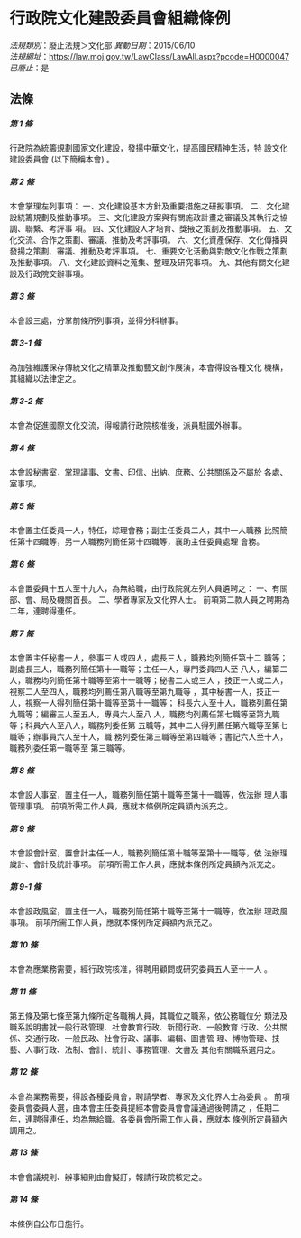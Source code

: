 # 行政院文化建設委員會組織條例

*法規類別*：廢止法規＞文化部
*異動日期*：2015/06/10  
*法規網址*：https://law.moj.gov.tw/LawClass/LawAll.aspx?pcode=H0000047
*已廢止*：是


## 法條
##### 第 1 條
行政院為統籌規劃國家文化建設，發揚中華文化，提高國民精神生活，特
設文化建設委員會 (以下簡稱本會) 。

##### 第 2 條
本會掌理左列事項：
一、文化建設基本方針及重要措施之研擬事項。
二、文化建設統籌規劃及推動事項。
三、文化建設方案與有關施政計畫之審議及其執行之協調、聯繫、考評事
    項。
四、文化建設人才培育、獎掖之策劃及推動事項。
五、文化交流、合作之策劃、審議、推動及考評事項。
六、文化資產保存、文化傳播與發揚之策劃、審議、推動及考評事項。
七、重要文化活動與對敵文化作戰之策劃及推動事項。
八、文化建設資料之蒐集、整理及研究事項。
九、其他有關文化建設及行政院交辦事項。

##### 第 3 條
本會設三處，分掌前條所列事項，並得分科辦事。

##### 第 3-1 條
為加強維護保存傳統文化之精華及推動藝文創作展演，本會得設各種文化
機構，其組織以法律定之。

##### 第 3-2 條
本會為促進國際文化交流，得報請行政院核准後，派員駐國外辦事。

##### 第 4 條
本會設秘書室，掌理議事、文書、印信、出納、庶務、公共關係及不屬於
各處、室事項。

##### 第 5 條
本會置主任委員一人，特任，綜理會務；副主任委員二人，其中一人職務
比照簡任第十四職等，另一人職務列簡任第十四職等，襄助主任委員處理
會務。

##### 第 6 條
本會置委員十五人至十九人，為無給職，由行政院就左列人員遴聘之：
一、有關部、會、局及機關首長。
二、學者專家及文化界人士。
前項第二款人員之聘期為二年，連聘得連任。


##### 第 7 條
本會置主任秘書一人，參事三人或四人，處長三人，職務均列簡任第十二
職等；副處長三人，職務列簡任第十一職等；主任一人，專門委員四人至
八人，編纂二人，職務均列簡任第十職等至第十一職等；秘書二人或三人
，技正一人或二人，視察二人至四人，職務均列薦任第八職等至第九職等
，其中秘書一人，技正一人，視察一人得列簡任第十職等至第十一職等；
科長六人至十人，職務列薦任第九職等；編審三人至五人，專員六人至八
人，職務均列薦任第七職等至第九職等；科員六人至八人，職務列委任第
五職等，其中二人得列薦任第六職等至第七職等；辦事員六人至十人，職
務列委任第三職等至第四職等；書記六人至十人，職務列委任第一職等至
第三職等。

##### 第 8 條
本會設人事室，置主任一人，職務列簡任第十職等至第十一職等，依法辦
理人事管理事項。
前項所需工作人員，應就本條例所定員額內派充之。

##### 第 9 條
本會設會計室，置會計主任一人，職務列簡任第十職等至第十一職等，依
法辦理歲計、會計及統計事項。
前項所需工作人員，應就本條例所定員額內派充之。

##### 第 9-1 條
本會設政風室，置主任一人，職務列簡任第十職等至第十一職等，依法辦
理政風事項。
前項所需工作人員，應就本條例所定員額內派充之。

##### 第 10 條
本會為應業務需要，經行政院核准，得聘用顧問或研究委員五人至十一人
。

##### 第 11 條
第五條及第七條至第九條所定各職稱人員，其職位之職系，依公務職位分
類法及職系說明書就一般行政管理、社會教育行政、新聞行政、一般教育
行政、公共關係、交通行政、一般民政、社會行政、議事、編輯、圖書管
理、博物管理、技藝、人事行政、法制、會計、統計、事務管理、文書及
其他有關職系選用之。

##### 第 12 條
本會為業務需要，得設各種委員會，聘請學者、專家及文化界人士為委員
。
前項委員會委員人選，由本會主任委員提經本會委員會會議通過後聘請之
，任期二年，連聘得連任，均為無給職。各委員會所需工作人員，應就本
條例所定員額內調用之。

##### 第 13 條
本會會議規則、辦事細則由會擬訂，報請行政院核定之。

##### 第 14 條
本條例自公布日施行。


